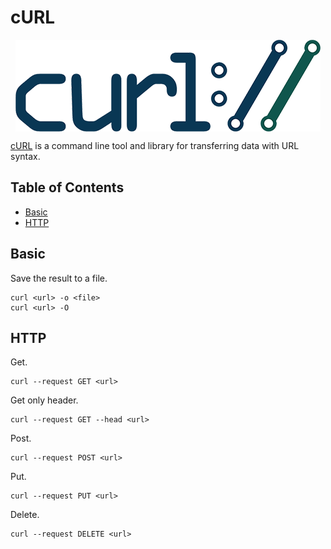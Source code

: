 # cURL

<p align="center"><img align="center" src="curl.png"></p>

[cURL](https://curl.se/) is a command line tool and library for transferring data with URL syntax.

## Table of Contents

* [Basic](#Basic)
* [HTTP](#http)

## Basic

Save the result to a file.
```
curl <url> -o <file>
curl <url> -O
```

## HTTP

Get.
```
curl --request GET <url>
```

Get only header.
```
curl --request GET --head <url>
```

Post.
```
curl --request POST <url>
```

Put.
```
curl --request PUT <url>
```

Delete.
```
curl --request DELETE <url>
```
